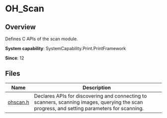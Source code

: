 # OH_Scan

## Overview

Defines C APIs of the scan module.

**System capability**: SystemCapability.Print.PrintFramework

**Since**: 12
## Files

| Name| Description|
| -- | -- |
| [ohscan.h](capi-ohscan-h.md) | Declares APIs for discovering and connecting to scanners, scanning images, querying the scan progress, and setting parameters for scanning.|
